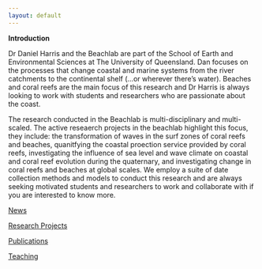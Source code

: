```yaml
---
layout: default
---
```

**Introduction**

Dr Daniel Harris and the Beachlab are part of the School of Earth and Environmental Sciences at The University of Queensland. Dan focuses on the processes that change coastal and marine systems from the river catchments to the continental shelf (…or wherever there’s water). Beaches and coral reefs are the main focus of this research and Dr Harris is always looking to work with students and researchers who are passionate about the coast.

The research conducted in the Beachlab is multi-disciplinary and multi-scaled. The active reseaerch projects in the beachlab highlight this focus, they include: the transformation of waves in the surf zones of coral reefs and beaches, quanitfying the coastal proection service provided by coral reefs, investigating the influence of sea level and wave climate on coastal and coral reef evolution during the quaternary, and investigating change in coral reefs and beaches at global scales. We employ a suite of date collection methods and models to conduct this research and are always seeking motivated students and researchers to work and collaborate with if you are interested to know more.


[News](./news.html)

[Research Projects](./projects.html)

[Publications](./publications.html)

[Teaching](./teaching.html)
